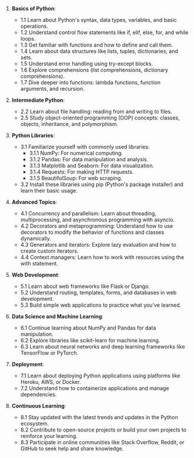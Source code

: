 1. **Basics of Python**:
   - 1.1 Learn about Python's syntax, data types, variables, and basic operations.
   - 1.2 Understand control flow statements like if, elif, else, for, and while loops.
   - 1.3 Get familiar with functions and how to define and call them.
   - 1.4 Learn about data structures like lists, tuples, dictionaries, and sets.
   - 1.5 Understand error handling using try-except blocks.
   - 1.6 Explore comprehensions (list comprehensions, dictionary comprehensions).
   - 1.7 Dive deeper into functions: lambda functions, function arguments, and recursion.

2. **Intermediate Python**:
   - 2.2 Learn about file handling: reading from and writing to files.
   - 2.5 Study object-oriented programming (OOP) concepts: classes, objects, inheritance, and polymorphism.

3. **Python Libraries**:
   - 3.1 Familiarize yourself with commonly used libraries:
     - 3.1.1 NumPy: For numerical computing.
     - 3.1.2 Pandas: For data manipulation and analysis.
     - 3.1.3 Matplotlib and Seaborn: For data visualization.
     - 3.1.4 Requests: For making HTTP requests.
     - 3.1.5 BeautifulSoup: For web scraping.
   - 3.2 Install these libraries using pip (Python's package installer) and learn their basic usage.

4. **Advanced Topics**:
   - 4.1 Concurrency and parallelism: Learn about threading, multiprocessing, and asynchronous programming with asyncio.
   - 4.2 Decorators and metaprogramming: Understand how to use decorators to modify the behavior of functions and classes dynamically.
   - 4.3 Generators and iterators: Explore lazy evaluation and how to create custom iterators.
   - 4.4 Context managers: Learn how to work with resources using the with statement.

5. **Web Development**:
   - 5.1 Learn about web frameworks like Flask or Django.
   - 5.2 Understand routing, templates, forms, and databases in web development.
   - 5.3 Build simple web applications to practice what you've learned.

6. **Data Science and Machine Learning**:
   - 6.1 Continue learning about NumPy and Pandas for data manipulation.
   - 6.2 Explore libraries like scikit-learn for machine learning.
   - 6.3 Learn about neural networks and deep learning frameworks like TensorFlow or PyTorch.

7. **Deployment**:
   - 7.1 Learn about deploying Python applications using platforms like Heroku, AWS, or Docker.
   - 7.2 Understand how to containerize applications and manage dependencies.

8. **Continuous Learning**:
   - 8.1 Stay updated with the latest trends and updates in the Python ecosystem.
   - 8.2 Contribute to open-source projects or build your own projects to reinforce your learning.
   - 8.3 Participate in online communities like Stack Overflow, Reddit, or GitHub to seek help and share knowledge.
